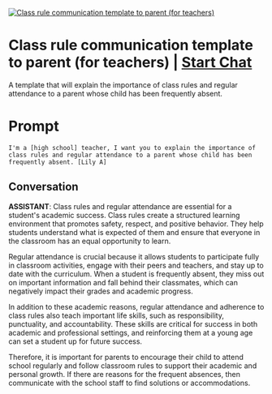 
[![Class rule communication template to parent (for teachers)](https://flow-prompt-covers.s3.us-west-1.amazonaws.com/icon/vintage/vint_2.png)](https://gptcall.net/chat.html?data=%7B%22contact%22%3A%7B%22id%22%3A%22Vbczk8cP-unaoPDiAt6_P%22%2C%22flow%22%3Atrue%7D%7D)
# Class rule communication template to parent (for teachers) | [Start Chat](https://gptcall.net/chat.html?data=%7B%22contact%22%3A%7B%22id%22%3A%22Vbczk8cP-unaoPDiAt6_P%22%2C%22flow%22%3Atrue%7D%7D)
A template that will explain the importance of class rules and regular attendance to a parent whose child has been frequently absent.

# Prompt

```
I'm a [high school] teacher, I want you to explain the importance of class rules and regular attendance to a parent whose child has been frequently absent. [Lily A]
```

## Conversation

**ASSISTANT**: Class rules and regular attendance are essential for a student's academic success. Class rules create a structured learning environment that promotes safety, respect, and positive behavior. They help students understand what is expected of them and ensure that everyone in the classroom has an equal opportunity to learn.



Regular attendance is crucial because it allows students to participate fully in classroom activities, engage with their peers and teachers, and stay up to date with the curriculum. When a student is frequently absent, they miss out on important information and fall behind their classmates, which can negatively impact their grades and academic progress.



In addition to these academic reasons, regular attendance and adherence to class rules also teach important life skills, such as responsibility, punctuality, and accountability. These skills are critical for success in both academic and professional settings, and reinforcing them at a young age can set a student up for future success.



Therefore, it is important for parents to encourage their child to attend school regularly and follow classroom rules to support their academic and personal growth. If there are reasons for the frequent absences, then communicate with the school staff to find solutions or accommodations.


